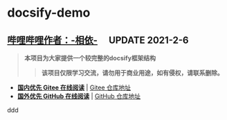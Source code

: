 # **docsify-demo**
## **[哔哩哔哩作者：-相依-](https://space.bilibili.com/343154012)** &emsp;**UPDATE 2021-2-6**
> **本项目为大家提供一个较完整的docsify框架结构**
>
> > **该项目仅限学习交流，请勿用于商业用途，如有侵权，请联系删除。**

-  **[国内优先 Gitee 在线阅读](https://mochazi.gitee.io/docsify-demo)** | [Gitee 仓库地址](https://gitee.com/mochazi/docsify-demo)
-  **[国外优先 GitHub 在线阅读](https://mochazi.github.io/docsify-demo)** | [GitHub 仓库地址](https://github.com/mochazi/docsify-demo)



ddd
